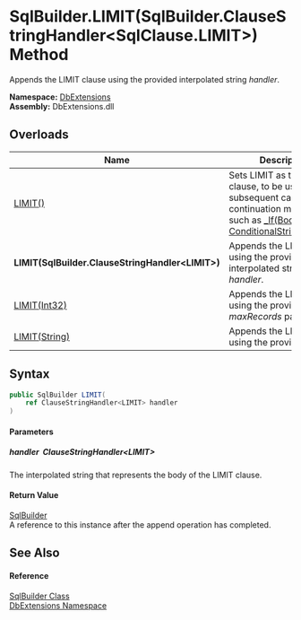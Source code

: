 SqlBuilder.LIMIT(SqlBuilder.ClauseStringHandler&lt;SqlClause.LIMIT>) Method
===========================================================================
Appends the LIMIT clause using the provided interpolated string *handler*.
  
**Namespace:** [DbExtensions][1]  
**Assembly:** DbExtensions.dll

Overloads
---------

| Name                                                | Description                                                                                                                                        |
| --------------------------------------------------- | -------------------------------------------------------------------------------------------------------------------------------------------------- |
| [LIMIT()][2]                                        | Sets LIMIT as the next clause, to be used by subsequent calls to clause continuation methods, such as [_If(Boolean, ConditionalStringHandler)][3]. |
| **LIMIT(SqlBuilder.ClauseStringHandler&lt;LIMIT>)** | Appends the LIMIT clause using the provided interpolated string *handler*.                                                                         |
| [LIMIT(Int32)][4]                                   | Appends the LIMIT clause using the provided *maxRecords* parameter.                                                                                |
| [LIMIT(String)][5]                                  | Appends the LIMIT clause using the provided *text*.                                                                                                |


Syntax
------

```csharp
public SqlBuilder LIMIT(
	ref ClauseStringHandler<LIMIT> handler
)
```

#### Parameters

##### *handler*  ClauseStringHandler&lt;LIMIT>
The interpolated string that represents the body of the LIMIT clause.

#### Return Value
[SqlBuilder][6]  
A reference to this instance after the append operation has completed.

See Also
--------

#### Reference
[SqlBuilder Class][6]  
[DbExtensions Namespace][1]  

[1]: ../README.md
[2]: LIMIT.md
[3]: _If.md
[4]: LIMIT_2.md
[5]: LIMIT_3.md
[6]: README.md